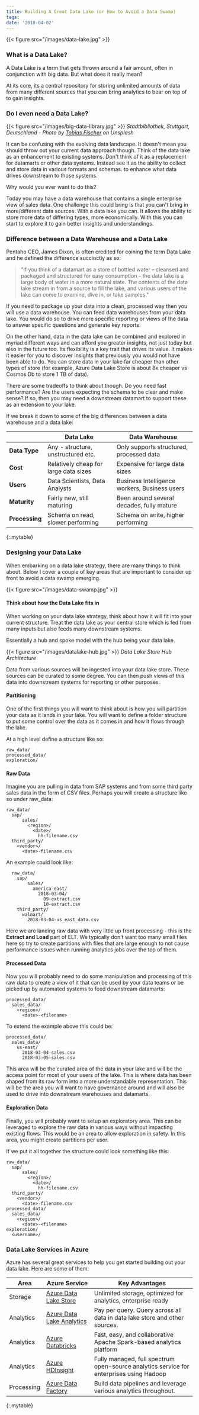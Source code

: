 ```yaml
---
title: Building A Great Data Lake (or How to Avoid a Data Swamp)
tags:
date: '2018-04-02'
---
```

{{< figure src="/images/data-lake.jpg" >}}

### What is a Data Lake?
A Data Lake is a term that gets thrown around a fair amount, often in conjunction with big data. But what does it really mean?

At its core, its a central repository for storing unlimited amounts of data from many different sources that you can bring analytics to bear on top of to gain insights.
<!--more-->
### Do I even need a Data Lake?

{{< figure src="/images/big-data-library.jpg" >}}
*Stadtbibliothek, Stuttgart, Deutschland - Photo by [Tobias Fischer](https://unsplash.com/photos/PkbZahEG2Ng?utm_source=unsplash&utm_medium=referral&utm_content=creditCopyText) on Unsplash*

It can be confusing with the evolving data landscape. It doesn't mean you should throw out your current data approach though. Think of the data lake as an enhancement to existing systems. Don't think of it as a replacement for datamarts or other data systems. Instead see it as the ability to collect and store data in various formats and schemas. to enhance what data drives downstream to those systems.

Why would you ever want to do this? 

Today you may have a data warehouse that contains a single enterprise view of sales data. One challenge this could bring is that you can't bring in more/different data sources. With a data lake you can.  It allows the ability to store more data of differing types, more economically. With this you can start to explore it to gain better insights and understandings.

### Difference between a Data Warehouse and a Data Lake
Pentaho CEO, James Dixon, is often credited for coining the term Data Lake and he defined the difference succinctly as so:  
>"If you think of a datamart as a store of bottled water – cleansed and packaged and structured for easy consumption – the data lake is a large body of water in a more natural state. The contents of the data lake stream in from a source to fill the lake, and various users of the lake can come to examine, dive in, or take samples."

If you need to package up your data into a clean, processed way then you will use a data warehouse. You can feed data warehouses from your data lake. You would do so to drive more specific reporting or views of the data to answer specific questions and generate key reports.

On the other hand, data in the data lake can be combined and explored in myriad different ways and can afford you greater insights, not just today but also in the future too. Its flexibility is a key trait that drives its value. It makes it easier for you to discover insights that previously you would not have been able to do. You can store data in your lake far cheaper than other types of store (for example, Azure Data Lake Store is about 8x cheaper vs Cosmos Db to store 1 TB of data).

There are some tradeoffs to think about though. Do you need fast performance? Are the users expecting the schema to be clear and make sense? If so, then you may need a downstream datamart to support these as an extension to your lake.

If we break it down to some of the big differences between a data warehouse and a data lake:

|                | Data Lake                             | Data Warehouse                            |
|----------------|---------------------------------------|-------------------------------------------|
| **Data Type**  | Any - structure, unstructured etc.    | Only supports structured, processed data  |
| **Cost**       | Relatively cheap for large data sizes | Expensive for large data sizes            |
| **Users**      | Data Scientists, Data Analysts                       | Business Intelligence workers, Business users             |
| **Maturity**   | Fairly new, still maturing            | Been around several decades, fully mature |
| **Processing** | Schema on read, slower performing     | Schema on write, higher performing        |
{:.mytable}

### Designing your Data Lake
When embarking on a data lake strategy, there are many things to think about. Below I cover a couple of key areas that are important to consider up front to avoid a data swamp emerging.

{{< figure src="/images/data-swamp.jpg" >}}

#### Think about how the Data Lake fits in
When working on your data lake strategy, think about how it will fit into your current structure. Treat the data lake as your central store which is fed from many inputs but also feeds many downstream systems.

Essentially a hub and spoke model with the hub being your data lake.

{{< figure src="/images/datalake-hub.jpg" >}}
*Data Lake Store Hub Architecture*

Data from various sources will be ingested into your data lake store. These sources can be curated to some degree. You can then push views of this data into downstream systems for reporting or other purposes.

####  Partitioning
One of the first things you will want to think about is how you will partition your data as it lands in your lake. You will want to define a folder structure to put some control over the data as it comes in and how it flows through the lake.

At a high level define a structure like so:

```
raw_data/
processed_data/
exploration/
```

#### Raw Data
Imagine you are pulling in data from SAP systems and from some third party sales data in the form of CSV files. Perhaps you will create a structure like so under raw_data:

```
raw_data/
  sap/
      sales/
        <region>/
          <date>/
            hh-filename.csv
  third_party/
    <vendor>/
      <date>-filename.csv
```

An example could look like:

```
  raw_data/
    sap/
        sales/
          america-east/
            2018-03-04/
              09-extract.csv
              10-extract.csv
    third_party/
      walmart/ 
        2018-03-04-us_east_data.csv
```

Here we are landing raw data with very little up front processing - this is the **Extract and Load** part of ELT. We typically don't want too many small files here so try to create partitions with files that are large enough to not cause performance issues when running analytics jobs over the top of them.

#### Processed Data
Now you will probably need to do some manipulation and processing of this raw data to create a view of it that can be used by your data teams or be picked up by automated systems to feed downstream datamarts:

```
processed_data/
  sales_data/
    <region>/
      <date>-<filename>
```

To extend the example above this could be:

```
processed_data/
  sales_data/
    us-east/
      2018-03-04-sales.csv
      2018-03-05-sales.csv
```

This area will be the curated area of the data in your lake and will be the access point for most of your users of the lake. This is where data has been shaped from its raw form into a more understandable representation. This will be the area you will want to have governance around and will also be used to drive into downstream warehouses and datamarts.

#### Exploration Data
Finally, you will probably want to setup an exploratory area. This can be leveraged to explore the raw data in various ways without impacting existing flows. This would be an area to allow exploration in safety. In this area, you might create partitions per user.

If we put it all together the structure could look something like this:

```
raw_data/
  sap/
      sales/
        <region>/
          <date>/
            hh-filename.csv
  third_party/
    <vendor>/
      <date>-filename.csv
processed_data/
  sales_data/
    <region>/
      <date>-<filename>
exploration/
  <username>/
```

### Data Lake Services in Azure
Azure has several great services to help you get started building out your data lake. Here are some of them:

| Area       | Azure Service             | Key Advantages                                                                          |
|------------|---------------------------|-----------------------------------------------------------------------------------------|
| Storage    | [Azure Data Lake Store](https://azure.microsoft.com/en-us/services/data-lake-store/)     | Unlimited storage, optimized for analytics, enterprise ready                            |
| Analytics  | [Azure Data Lake Analytics](https://azure.microsoft.com/en-us/services/data-lake-analytics/) | Pay per query. Query across all data in data lake store and other sources.              |
| Analytics  | [Azure Databricks](https://azure.microsoft.com/en-us/services/databricks/)          | Fast, easy, and collaborative Apache Spark-based analytics platform                     |
| Analytics  | [Azure HDInsight](https://azure.microsoft.com/en-us/services/hdinsight/)           | Fully managed, full spectrum open-source analytics service for enterprises using Hadoop |
| Processing | [Azure Data Factory](https://azure.microsoft.com/en-us/services/data-factory/)        | Build data pipelines and leverage various analytics throughout.                         |
{:.mytable}

